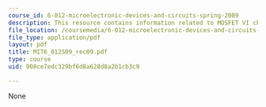 ```yaml
---
course_id: 6-012-microelectronic-devices-and-circuits-spring-2009
description: This resource contains information related to MOSFET VI characteristics.
file_location: /coursemedia/6-012-microelectronic-devices-and-circuits-spring-2009/908ce7edc329bf6d8a628d8a2b1cb3c9_MIT6_012S09_rec09.pdf
file_type: application/pdf
layout: pdf
title: MIT6_012S09_rec09.pdf
type: course
uid: 908ce7edc329bf6d8a628d8a2b1cb3c9

---
```

None